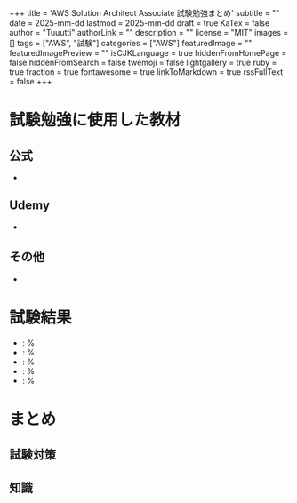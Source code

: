 +++
title = 'AWS Solution Architect Associate 試験勉強まとめ'
subtitle = ""
date = 2025-mm-dd
lastmod = 2025-mm-dd
draft = true
KaTex = false
author = "Tuuutti"
authorLink = ""
description = ""
license = "MIT"
images = []
tags = ["AWS", "試験"]
categories = ["AWS"]
featuredImage = ""
featuredImagePreview = ""
isCJKLanguage = true
hiddenFromHomePage = false
hiddenFromSearch = false
twemoji = false
lightgallery = true
ruby = true
fraction = true
fontawesome = true
linkToMarkdown = true
rssFullText = false
+++

<!--more-->
# 試験勉強に使用した教材
## 公式
- []()

## Udemy
- []()

## その他
- []()

# 試験結果
-  :  %
-  :  %
-  :  %
-  :  %
-  :  %

# まとめ
## 試験対策

## 知識
### 
